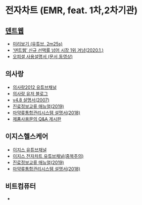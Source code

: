 # 전자차트 (EMR, feat. 1차,2차기관)

## [덴트웹](https://www.dentweb.co.kr/)

- [미리보기 (유튜브, 2m25s)](https://youtu.be/VsQuzgJGlkE)
- [‘덴트웹’ 신규 선택률 넘어 시장 1위 겨냥(2020.1.)](https://www.dttoday.com/news/articleView.html?idxno=83922)
- [오피셜 사용설명서 (문서,동영상)](https://www.dentweb.co.kr/Home/Tutorial)

## 의사랑

- [의사랑2012 유튜브채널](https://www.youtube.com/channel/UCvruvXU3a3beU-k73r33b2A)
- [의사랑 유저 블로그](https://blog.daum.net/idrlee/category/%EC%9D%98%EC%82%AC%EB%9E%91)
- [v4.8 설명서(2007)](https://blog.daum.net/idrlee/16099848)
- [진료정보교류 매뉴얼(2019)](https://nrefer.snuh.org/REFIMG01/NOTICE/20190403192255N000000000001862/%EB%B6%99%EC%9E%84%203-1.%20EMR%EB%A9%94%EB%89%B4%EC%96%BC(%EC%9C%A0%EB%B9%84%EC%BC%80%EC%96%B4).pdf)
- [마약류통합관리시스템 설명서(2018)](https://www.ysarang.com/CustomerCenter/CC0901?Idx=7&Num=15265)
- [제품사용문의 Q&A 게시판](https://www.ysarang.com/Main/CM02?page=6)

## 이지스헬스케어

- [이지스 유튜브채널](https://www.youtube.com/user/romen0410/videos)
- [이지스 전자차트 유튜브채널(중복주의)](https://www.youtube.com/playlist?list=PLKW8NM0XzzsbeYfbSydVfRu5FfWXHnEqk)
- [진료정보교류 매뉴얼(2019)](https://nrefer.snuh.org/REFIMG01/MATERIAL/20190403192442M000000000001863/%EC%A7%84%EB%A3%8C%EC%A0%95%EB%B3%B4%EA%B5%90%EB%A5%98%20%EC%84%9C%EB%B9%84%EC%8A%A4%20%EC%82%AC%EC%9A%A9%EC%9E%90%20%EB%A7%A4%EB%89%B4%EC%96%BC_%EC%9D%B4%EC%A7%80%EC%8A%A4%ED%97%AC%EC%8A%A4%EC%BC%80%EC%96%B4.pdf)
- [마약류통합관리시스템 설명서(2018)](http://175.210.160.103/Note/20180508.mcc)


## 비트컴퓨터

- 


